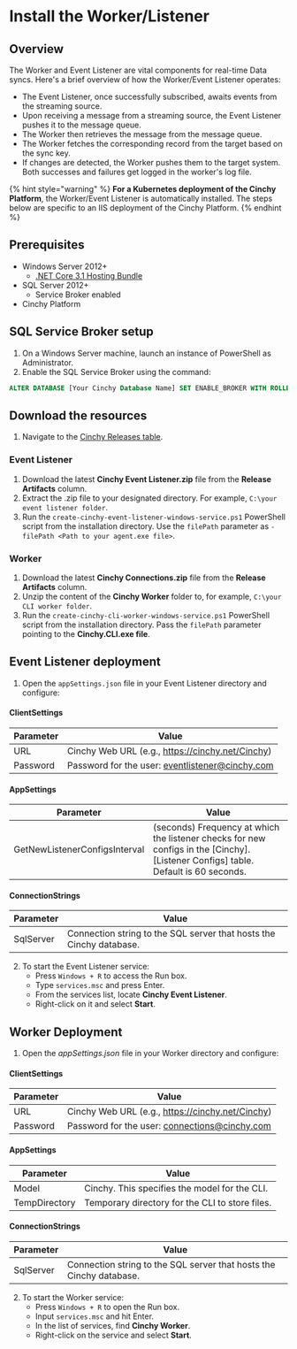 # Install the Worker/Listener

## Overview

The Worker and Event Listener are vital components for real-time Data syncs. Here's a brief overview of how the Worker/Event Listener operates:

- The Event Listener, once successfully subscribed, awaits events from the streaming source.
- Upon receiving a message from a streaming source, the Event Listener pushes it to the message queue.
- The Worker then retrieves the message from the message queue.
- The Worker fetches the corresponding record from the target based on the sync key.
- If changes are detected, the Worker pushes them to the target system. Both successes and failures get logged in the worker's log file.

{% hint style="warning" %}
**For a Kubernetes deployment of the Cinchy Platform**, the Worker/Event Listener is automatically installed. The steps below are specific to an IIS deployment of the Cinchy Platform.
{% endhint %}

## Prerequisites

- Windows Server 2012+
  - [.NET Core 3.1 Hosting Bundle](https://dotnet.microsoft.com/download/dotnet-core/2.1)
- SQL Server 2012+
  - Service Broker enabled
- Cinchy Platform

## SQL Service Broker setup

1. On a Windows Server machine, launch an instance of PowerShell as Administrator.
2. Enable the SQL Service Broker using the command:

```sql
ALTER DATABASE [Your Cinchy Database Name] SET ENABLE_BROKER WITH ROLLBACK IMMEDIATE;
```

## Download the resources

1. Navigate to the [Cinchy Releases table](https://cinchy.net/Tables/1477?rowHeight=Expanded).

### Event Listener

1. Download the latest **Cinchy Event Listener.zip** file from the **Release Artifacts** column.
2. Extract the .zip file to your designated directory. For example, `C:\your event listener folder`.
3. Run the `create-cinchy-event-listener-windows-service.ps1` PowerShell script from the installation directory. Use the `filePath` parameter as `-filePath <Path to your agent.exe file>`.

### Worker

1. Download the latest **Cinchy Connections.zip** file from the **Release Artifacts** column.
2. Unzip the content of the **Cinchy Worker** folder to, for example, `C:\your CLI worker folder`.
3. Run the `create-cinchy-cli-worker-windows-service.ps1` PowerShell script from the installation directory. Pass the `filePath` parameter pointing to the **Cinchy\.CLI.exe file**.

## Event Listener deployment

1. Open the `appSettings.json` file in your Event Listener directory and configure:

  #### ClientSettings

  <!-- vale off -->
<!-- markdown-link-check-disable -->
  | Parameter | Value                                               |
  | --------- | --------------------------------------------------- |
  | URL       | Cinchy Web URL (e.g., https://cinchy.net/Cinchy)    |
  | Password  | Password for the user: eventlistener@cinchy.com     |

  <!-- vale on -->

  #### AppSettings

  | Parameter                     | Value                                                                                                             |
  | ----------------------------- | ----------------------------------------------------------------------------------------------------------------- |
  | GetNewListenerConfigsInterval | (seconds) Frequency at which the listener checks for new configs in the \[Cinchy].\[Listener Configs] table. Default is 60 seconds. |

  #### ConnectionStrings

  | Parameter | Value                                                                        |
  | --------- | ---------------------------------------------------------------------------- |
  | SqlServer | Connection string to the SQL server that hosts the Cinchy database.          |

2. To start the Event Listener service:
    - Press `Windows + R` to access the Run box.
    - Type `services.msc` and press Enter.
    - From the services list, locate **Cinchy Event Listener**.
    - Right-click on it and select **Start**.

## Worker Deployment

1. Open the _appSettings.json_ file in your Worker directory and configure:

  #### ClientSettings

  <!-- vale off -->

  | Parameter | Value                                            |
  | --------- | ------------------------------------------------ |
  | URL       | Cinchy Web URL (e.g., https://cinchy.net/Cinchy) |
  | Password  | Password for the user: connections@cinchy.com    |

  <!-- vale on -->

  #### AppSettings

  | Parameter     | Value                                      |
  | ------------- | ------------------------------------------ |
  | Model         | Cinchy. This specifies the model for the CLI. |
  | TempDirectory | Temporary directory for the CLI to store files. |

  #### ConnectionStrings

  | Parameter | Value                                                                        |
  | --------- | ---------------------------------------------------------------------------- |
  | SqlServer | Connection string to the SQL server that hosts the Cinchy database.          |

2. To start the Worker service:
    - Press `Windows + R` to open the Run box.
    - Input `services.msc` and hit Enter.
    - In the list of services, find **Cinchy Worker**.
    - Right-click on the service and select **Start**.
<!-- markdown-link-check-enable -->